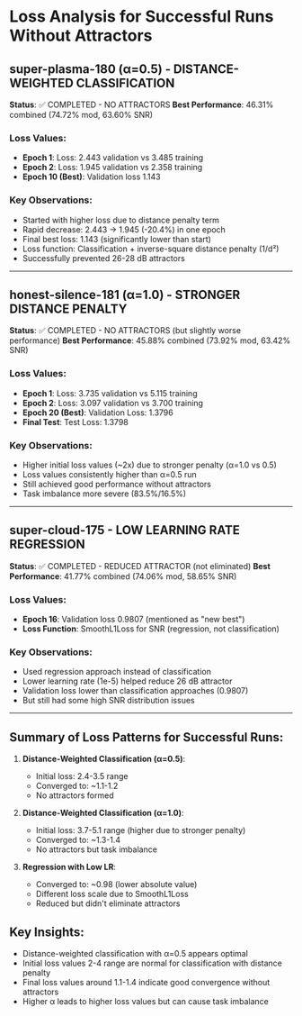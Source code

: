 # Loss Analysis for Successful Runs Without Attractors

## super-plasma-180 (α=0.5) - DISTANCE-WEIGHTED CLASSIFICATION
**Status**: ✅ COMPLETED - NO ATTRACTORS
**Best Performance**: 46.31% combined (74.72% mod, 63.60% SNR)

### Loss Values:
- **Epoch 1**: Loss: 2.443 validation vs 3.485 training
- **Epoch 2**: Loss: 1.945 validation vs 2.358 training
- **Epoch 10 (Best)**: Validation loss 1.143

### Key Observations:
- Started with higher loss due to distance penalty term
- Rapid decrease: 2.443 → 1.945 (-20.4%) in one epoch
- Final best loss: 1.143 (significantly lower than start)
- Loss function: Classification + inverse-square distance penalty (1/d²)
- Successfully prevented 26-28 dB attractors

---

## honest-silence-181 (α=1.0) - STRONGER DISTANCE PENALTY
**Status**: ✅ COMPLETED - NO ATTRACTORS (but slightly worse performance)
**Best Performance**: 45.88% combined (73.92% mod, 63.42% SNR)

### Loss Values:
- **Epoch 1**: Loss: 3.735 validation vs 5.115 training
- **Epoch 2**: Loss: 3.097 validation vs 3.700 training
- **Epoch 20 (Best)**: Validation Loss: 1.3796
- **Final Test**: Test Loss: 1.3798

### Key Observations:
- Higher initial loss values (~2x) due to stronger penalty (α=1.0 vs 0.5)
- Loss values consistently higher than α=0.5 run
- Still achieved good performance without attractors
- Task imbalance more severe (83.5%/16.5%)

---

## super-cloud-175 - LOW LEARNING RATE REGRESSION
**Status**: ✅ COMPLETED - REDUCED ATTRACTOR (not eliminated)
**Best Performance**: 41.77% combined (74.06% mod, 58.65% SNR)

### Loss Values:
- **Epoch 16**: Validation loss 0.9807 (mentioned as "new best")
- **Loss Function**: SmoothL1Loss for SNR (regression, not classification)

### Key Observations:
- Used regression approach instead of classification
- Lower learning rate (1e-5) helped reduce 26 dB attractor
- Validation loss lower than classification approaches (0.9807)
- But still had some high SNR distribution issues

---

## Summary of Loss Patterns for Successful Runs:

1. **Distance-Weighted Classification (α=0.5)**:
   - Initial loss: 2.4-3.5 range
   - Converged to: ~1.1-1.2
   - No attractors formed

2. **Distance-Weighted Classification (α=1.0)**:
   - Initial loss: 3.7-5.1 range (higher due to stronger penalty)
   - Converged to: ~1.3-1.4
   - No attractors but task imbalance

3. **Regression with Low LR**:
   - Converged to: ~0.98 (lower absolute value)
   - Different loss scale due to SmoothL1Loss
   - Reduced but didn't eliminate attractors

## Key Insights:
- Distance-weighted classification with α=0.5 appears optimal
- Initial loss values 2-4 range are normal for classification with distance penalty
- Final loss values around 1.1-1.4 indicate good convergence without attractors
- Higher α leads to higher loss values but can cause task imbalance